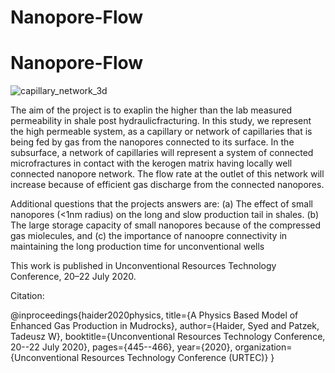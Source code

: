 # Nanopore-Flow

# Nanopore-Flow

![capillary_network_3d](https://user-images.githubusercontent.com/47212827/183047057-a5ea27f4-4e28-407f-a8a1-989d5369a396.png==250x250)

The aim of the project is to exaplin the higher than the lab measured permeability in shale post hydraulicfracturing. In this study, we represent the high permeable system, as a capillary or network of capillaries that is being fed by gas from the nanopores connected to its surface. In the subsurface, a network of capillaries will represent a system of connected microfractures in contact with the kerogen matrix having locally well connected nanopore network. The flow rate at the outlet of this network will increase because of efficient gas discharge from the connected nanopores. 

Additional questions that the projects answers are: (a) The effect of small nanopores (<1nm radius) on the long and slow production tail in shales. (b) The large storage capacity of small nanopores because of the compressed gas miolecules, and (c) the importance of nanoopre connectivity in maintaining the long production time for unconventional wells

This work is published in Unconventional Resources Technology Conference, 20–22 July 2020. 


Citation:


@inproceedings{haider2020physics,
  title={A Physics Based Model of Enhanced Gas Production in Mudrocks},
  author={Haider, Syed and Patzek, Tadeusz W},
  booktitle={Unconventional Resources Technology Conference, 20--22 July 2020},
  pages={445--466},
  year={2020},
  organization={Unconventional Resources Technology Conference (URTEC)}
}
